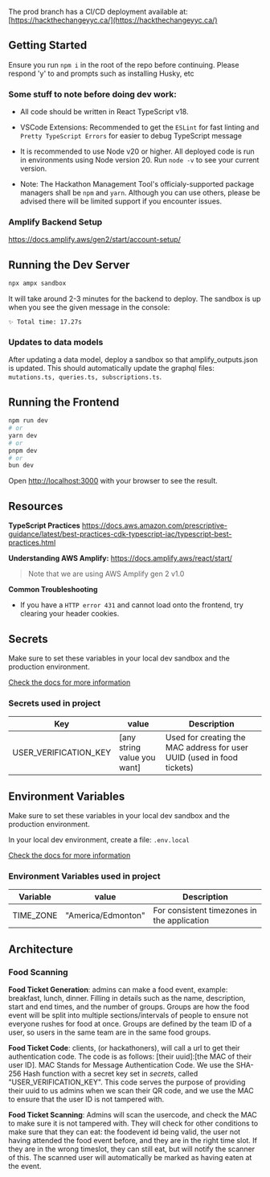 The prod branch has a CI/CD deployment available at: [https://hackthechangeyyc.ca/](https://hackthechangeyyc.ca/)

## Getting Started

Ensure you run `npm i` in the root of the repo before continuing. Please respond 'y' to and prompts such as installing Husky, etc

### Some stuff to note before doing dev work:

- All code should be written in React TypeScript v18.

- VSCode Extensions: Recommended to get the `ESLint` for fast linting and `Pretty TypeScript Errors` for easier to debug TypeScript message

- It is recommended to use Node v20 or higher. All deployed code is run in environments using Node version 20. Run `node -v` to see your current version.

- Note: The Hackathon Management Tool's officialy-supported package managers shall be `npm` and `yarn`. Although you can use others, please be advised there will be limited support if you encounter issues.

### Amplify Backend Setup

https://docs.amplify.aws/gen2/start/account-setup/

## Running the Dev Server

```bash
npx ampx sandbox
```

It will take around 2-3 minutes for the backend to deploy. The sandbox is up when you see the given message in the console:

`✨ Total time: 17.27s`

### Updates to data models

After updating a data model, deploy a sandbox so that amplify_outputs.json is updated. This should automatically update the graphql files: `mutations.ts, queries.ts, subscriptions.ts`.

## Running the Frontend

```bash
npm run dev
# or
yarn dev
# or
pnpm dev
# or
bun dev
```

Open [http://localhost:3000](http://localhost:3000) with your browser to see the result.

## Resources

**TypeScript Practices**
https://docs.aws.amazon.com/prescriptive-guidance/latest/best-practices-cdk-typescript-iac/typescript-best-practices.html

**Understanding AWS Amplify:**
https://docs.amplify.aws/react/start/

> Note that we are using AWS Amplify gen 2 v1.0

**Common Troubleshooting**

- If you have a `HTTP error 431` and cannot load onto the frontend, try clearing your header cookies.

## Secrets

Make sure to set these variables in your local dev sandbox and the production environment.

[Check the docs for more information](https://docs.amplify.aws/react/deploy-and-host/fullstack-branching/secrets-and-vars/)

### Secrets used in project

| Key                   | value                       | Description                                                            |
| --------------------- | --------------------------- | ---------------------------------------------------------------------- |
| USER_VERIFICATION_KEY | [any string value you want] | Used for creating the MAC address for user UUID (used in food tickets) |

## Environment Variables

Make sure to set these variables in your local dev sandbox and the production environment.

In your local dev environment, create a file: `.env.local`

[Check the docs for more information](https://docs.amplify.aws/react/deploy-and-host/fullstack-branching/secrets-and-vars/)

### Environment Variables used in project

| Variable  | value              | Description                                 |
| --------- | ------------------ | ------------------------------------------- |
| TIME_ZONE | "America/Edmonton" | For consistent timezones in the application |

## Architecture

### Food Scanning

**Food Ticket Generation**: admins can make a food event, example: breakfast, lunch, dinner. Filling in details such as the name, description, start and end times, and the number of groups. Groups are how the food event will be split into multiple sections/intervals of people to ensure not everyone rushes for food at once. Groups are defined by the team ID of a user, so users in the same team are in the same food groups.

**Food Ticket Code**: clients, (or hackathoners), will call a url to get their authentication code. The code is as follows: [their uuid]:[the MAC of their user ID]. MAC Stands for Message Authentication Code. We use the SHA-256 Hash function with a secret key set in _secrets_, called "USER_VERIFICATION_KEY". This code serves the purpose of providing their uuid to us admins when we scan their QR code, and we use the MAC to ensure that the user ID is not tampered with.

**Food Ticket Scanning**: Admins will scan the usercode, and check the MAC to make sure it is not tampered with. They will check for other conditions to make sure that they can eat: the foodevent id being valid, the user not having attended the food event before, and they are in the right time slot. If they are in the wrong timeslot, they can still eat, but will notify the scanner of this. The scanned user will automatically be marked as having eaten at the event.
